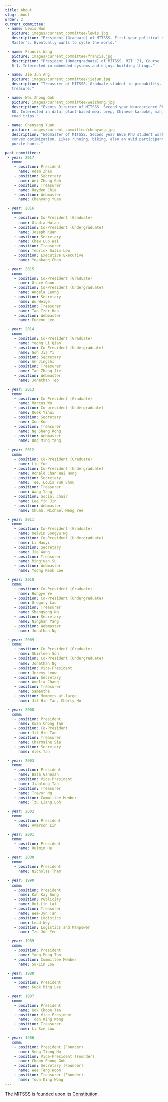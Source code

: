 ```yaml
---
title: About
slug: about
order: 2
current_committee:
 - name: Lewis Won
   picture: images/current_committee/lewis.jpg
   description: "President (Graduate) of MITSSS. First-year political science
   Master's. Eventually wants to cycle the world."

 - name: Francis Wang
   picture: images/current_committee/francis.jpg
   description: "President (Undergraduate) of MITSSS. MIT ’21, Course
   6-1. Interested in embedded systems and enjoys building things."

 - name: Jie Jun Ang
   picture: images/current_committee/jiejun.jpg
   description: "Treasurer of MITSSS. Graduate student in probability. Hoards
   treasure."

 - name: Wei Zhong Goh
   picture: images/current_committee/weizhong.jpg
   description: "Events Director of MITSSS. Second year Neuroscience PhD student at
   BU. Interested in data, plant-based meal prep, Chinese karaoke, mahjong and
   road trips."

 - name: Chenyang Yuan
   picture: images/current_committee/chenyang.jpg
   description: "Webmaster of MITSSS. Second year EECS PhD student working on
   convex optimization. Likes running, biking, also an avid participant in
   puzzle hunts."

past_committees:
 - year: 2017
   comm:
    - position: President
      name: Adam Zhao
    - position: Secretary
      name: Wei Zhong Goh
    - position: Treasurer
      name: Rayden Chia
    - position: Webmaster
      name: Chenyang Yuan

 - year: 2016
   comm:
    - position: Co-President (Graduate)
      name: Gladia Hotan
    - position: Co-President (Undergraduate)
      name: Joseph Kuan
    - position: Secretary
      name: Chew Lup Wai
    - position: Treasurer
      name: Tedrick Salim Lew
    - position: Executive Executive
      name: Yuankang Chen

 - year: 2015
   comm:
    - position: Co-President (Graduate)
      name: Grace Goon
    - position: Co-President (Undergraduate)
      name: Angela Leong
    - position: Secretary
      name: Wu Weige
    - position: Treasurer
      name: Tan Tzer Han
    - position: Webmaster
      name: Eugene Lee

 - year: 2014
   comm:
    - position: Co-President (Graduate)
      name: Yeong Li Qian
    - position: Co-President (Undergraduate)
      name: Goh Jia Yi
    - position: Secretary
      name: An Jingzhi
    - position: Treasurer
      name: Tan Zheng Jie
    - position: Webmaster
      name: Jonathan Teo

 - year: 2013
   comm:
    - position: Co-President (Graduate)
      name: Marcus Wu
    - position: Co-president (Undergraduate)
      name: Quek Yihui
    - position: Secretary
      name: Xue Kun
    - position: Treasurer
      name: Ng Sheng Rong
    - position: Webmaster
      name: Ong Ming Yang

 - year: 2012
   comm:
    - position: Co-President (Graduate)
      name: Liu Yun
    - position: Co-President (Undergraduate)
      name: Ronald Chan Wai Hong
    - position: Secretary
      name: Tee, Louis Yun Shou
    - position: Treasurer
      name: Wang Yang
    - position: Social Chair
      name: Lee Yin Jin
    - position: Webmaster
      name: Chuah, Michael Meng Yee

 - year: 2011
   comm:
    - position: Co-President (Graduate)
      name: Kelvin Songyu Ng
    - position: Co-President (Undergraduate)
      name: Li Haoyi
    - position: Secretary
      name: Jia Wang
    - position: Treasurer
      name: Mingjuan Su
    - position: Webmaster
      name: Yoong Keok Lee

 - year: 2010
   comm:
    - position: Co-President (Graduate)
      name: Hongye Ye
    - position: Co-President (Undergraduate)
      name: Gregory Lau
    - position: Treasurer
      name: Shengyong Ng
    - position: Secretary
      name: Ninghan Yang
    - position: Webmaster
      name: Jonathan Ng

 - year: 2009
   comm:
    - position: Co-President (Graduate)
      name: Shirleen Soh
    - position: Co-President (Undergraduate)
      name: Jonathan Ng
    - position: Vice-President
      name: Jeremy Leow
    - position: Secretary
      name: Amelia Chang
    - position: Treasurer
      name: Samantha
    - position: Members-at-large
      name: Jit Hin Tan, Cherly Ho

 - year: 2008
   comm:
    - position: President
      name: Kwan Chong Tan
    - position: Co-President
      name: Jit Hin Tan
    - position: Treasurer
      name: Charmaine Sia
    - position: Secretary
      name: Alex Tan

 - year: 2003
   comm:
    - position: President
      name: Bala Ganesan
    - position: Vice-President
      name: Jianlong Tan
    - position: Treasurer
      name: Trevor Ng
    - position: Committee Member
      name: Tzu Liang Loh

 - year: 2002
   comm:
    - position: President
      name: Amerson Lin

 - year: 2001
   comm:
    - position: President
      name: Ruimin He

 - year: 2000
   comm:
    - position: President
      name: Nicholas Tham

 - year: 1990
   comm:
    - position: President
      name: Kah Kay Sung
    - position: Publicity
      name: Hui-Lin Lai
    - position: Treasurer
      name: Wee-Jyn Tan
    - position: Logistics
      name: Lead Wey
    - position: Logistics and Manpower
      name: Tzu-Jun Yen

 - year: 1989
   comm:
    - position: President
      name: Yang Meng Tan
    - position: Committee Member
      name: Su-Lin Low

 - year: 1988
   comm:
    - position: President
      name: Kuok Ming Lee

 - year: 1987
   comm:
    - position: President
      name: Kok Choon Tan
    - position: Vice-President
      name: Toon King Wong
    - position: Treasurer
      name: Li Sze Low

 - year: 1986
   comm:
    - position: President (Founder)
      name: Seng Tiong Ho
    - position: Vice-President (Founder)
      name: Choon Phong Goh
    - position: Secretary (Founder)
      name: Wee Teng Hoon
    - position: Treasurer (Founder)
      name: Toon King Wong
---
```


The MITSSS is founded upon its [Constitution](constitution.html).
